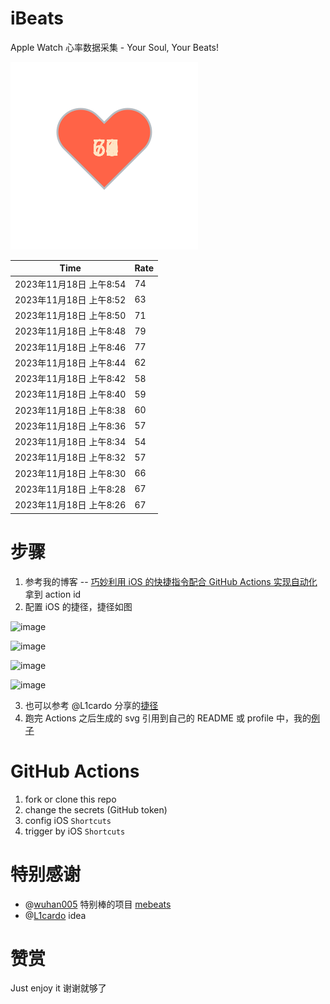 # iBeats
Apple Watch 心率数据采集 - Your Soul, Your Beats!

![](./files/heart.svg)

<!--START_SECTION:my_heart_rate-->
| Time | Rate | 
 | ---- | ---- | 
| 2023年11月18日 上午8:54 | 74 |
| 2023年11月18日 上午8:52 | 63 |
| 2023年11月18日 上午8:50 | 71 |
| 2023年11月18日 上午8:48 | 79 |
| 2023年11月18日 上午8:46 | 77 |
| 2023年11月18日 上午8:44 | 62 |
| 2023年11月18日 上午8:42 | 58 |
| 2023年11月18日 上午8:40 | 59 |
| 2023年11月18日 上午8:38 | 60 |
| 2023年11月18日 上午8:36 | 57 |
| 2023年11月18日 上午8:34 | 54 |
| 2023年11月18日 上午8:32 | 57 |
| 2023年11月18日 上午8:30 | 66 |
| 2023年11月18日 上午8:28 | 67 |
| 2023年11月18日 上午8:26 | 67 |

<!--END_SECTION:my_heart_rate-->

# 步骤
1. 参考我的博客 -- [巧妙利用 iOS 的快捷指令配合 GitHub Actions 实现自动化](https://github.com/yihong0618/gitblog/issues/198) 拿到 action id
2. 配置 iOS 的捷径，捷径如图

![image](https://user-images.githubusercontent.com/15976103/122154218-0db0b480-ce97-11eb-93bb-5aec07c558dc.png)

![image](https://user-images.githubusercontent.com/15976103/122154236-186b4980-ce97-11eb-8e4b-70551a0391ae.png)

![image](https://user-images.githubusercontent.com/15976103/122154268-2d47dd00-ce97-11eb-902e-3acf292265a9.png)

![image](https://user-images.githubusercontent.com/15976103/122174055-fa144680-ceb4-11eb-9be2-3eb83cd516f7.png)

3. 也可以参考 @L1cardo 分享的[捷径](https://www.icloud.com/shortcuts/6ab6047b459c41ad822ad6b94b1c03d4)
4. 跑完 Actions 之后生成的 svg 引用到自己的 README 或 profile 中，我的[例子](https://github.com/yihong0618) 

# GitHub Actions

1. fork or clone this repo
2. change the secrets (GitHub token)
3. config iOS `Shortcuts` 
4. trigger by iOS `Shortcuts`

# 特别感谢
- @[wuhan005](https://github.com/wuhan005) 特别棒的项目 [mebeats](https://github.com/wuhan005/mebeats)
- @[L1cardo](https://github.com/L1cardo) idea

# 赞赏
Just enjoy it
谢谢就够了
